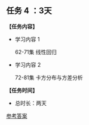 ## 任务 4 ：3天
**【任务内容】**

* 学习内容 1

   62-71集   线性回归

* 学习内容 2

   72-81集   卡方分布与方差分析
   
**【任务时间】**

* 总时长：两天

[参考答案](./../参考答案)